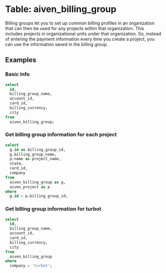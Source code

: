 # Table: aiven_billing_group

Billing groups let you to set up common billing profiles in an organization that can then be used for any projects within that organization. This includes projects in organizational units under that organization. So, instead of entering the payment information every time you create a project, you can use the information saved in the billing group.

## Examples

### Basic info

```sql
select
  id,
  billing_group_name,
  account_id,
  card_id,
  billing_currency,
  city
from
  aiven_billing_group;
```

### Get billing group information for each project

```sql
select
  g.id as billing_group_id,
  g.billing_group_name,
  p.name as project_name,
  state,
  card_id,
  company
from
  aiven_billing_group as g,
  aiven_project as p
where
  g.id = p.billing_group_id;
```

### Get billing group information for turbot

```sql
select
  id,
  billing_group_name,
  account_id,
  card_id,
  billing_currency,
  city
from
  aiven_billing_group
where
  company = 'turbot';
```
